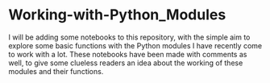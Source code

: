 # Working-with-Python_Modules

I will be adding some notebooks to this repository, with the simple aim to explore some basic functions with the Python modules I have recently come to work with a lot. These notebooks have been made with comments as well, to give some clueless readers an idea about the working of these modules and their functions. 

